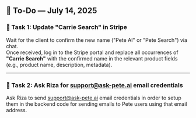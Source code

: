 ## 📝 To-Do — July 14, 2025

### 🔧 Task 1: Update "Carrie Search" in Stripe

Wait for the client to confirm the new name ("Pete AI" or "Pete Search") via chat.  
Once received, log in to the Stripe portal and replace all occurrences of **"Carrie Search"** with the confirmed name in the relevant product fields (e.g., product name, description, metadata).

---

### 🔧 Task 2: Ask Riza for support@ask-pete.ai email credentials

Ask Riza to send support@ask-pete.ai email credentials in order to setup them in the backend code for sending emails to Pete users using that email address.